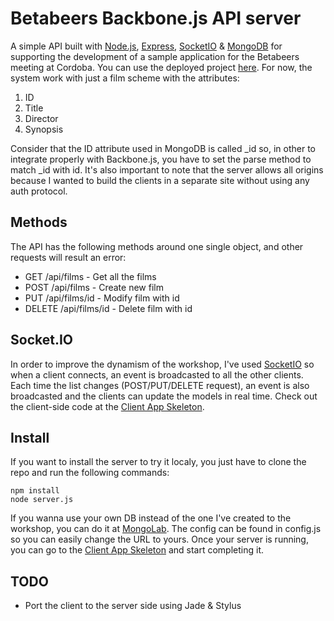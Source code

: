 Betabeers Backbone.js API server
==================================

A simple API built with [Node.js](http://nodejs.org/), [Express](http://expressjs.com/), [SocketIO](http://socket.io/) & [MongoDB](http://www.mongodb.org/) for supporting the development of a sample application for the Betabeers meeting at Cordoba. You can use the deployed project [here](http://betabeers-backbone.nodester.com). For now, the system work with just a film scheme with the attributes:

1. ID
2. Title
3. Director
4. Synopsis

Consider that the ID attribute used in MongoDB is called _id so, in other to integrate properly with Backbone.js, you have to set the parse method to match _id with id. It's also important to note that the server allows all origins because I wanted to build the clients in a separate site without using any auth protocol. 

## Methods

The API has the following methods around one single object, and other requests will result an error:

* GET /api/films - Get all the films
* POST /api/films - Create new film
* PUT /api/films/id - Modify film with id
* DELETE /api/films/id - Delete film with id

## Socket.IO

In order to improve the dynamism of the workshop, I've used [SocketIO](http://socket.io/) so when a client connects, an event is broadcasted to all the other clients. Each time the list changes (POST/PUT/DELETE request), an event is also broadcasted and the clients can update the models in real time. Check out the client-side code at the [Client App Skeleton](https://github.com/javivelasco/betabeers-backbone-skeleton).

## Install

If you want to install the server to try it localy, you just have to clone the repo and run the following commands:

	npm install
	node server.js

If you wanna use your own DB instead of the one I've created to the workshop, you can do it at [MongoLab](https://mongolab.com/home). The config can be found in config.js so you can easily change the URL to yours. Once your server is running, you can go to the [Client App Skeleton](https://github.com/javivelasco/betabeers-backbone-skeleton) and start completing it.

## TODO

* Port the client to the server side using Jade & Stylus